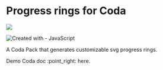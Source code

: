 # Progress rings for Coda

![](https://user-images.githubusercontent.com/12829262/186719454-f42278bd-5a9c-4db0-99d6-4448eb50564b.png)

![Created with - JavaScript](https://img.shields.io/static/v1?label=Created+with&message=JavaScript&color=blue&logo=JavaScript)

A Coda Pack that generates customizable svg progress rings.

Demo Coda doc :point\_right: here.
